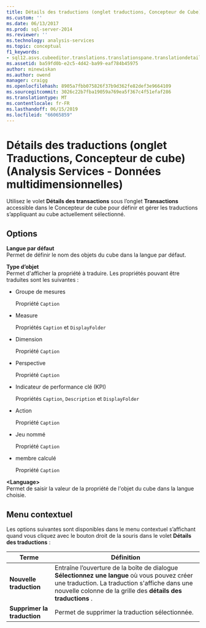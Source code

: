 ```yaml
---
title: Détails des traductions (onglet traductions, Concepteur de Cube) (Analysis Services - données multidimensionnelles) | Microsoft Docs
ms.custom: ''
ms.date: 06/13/2017
ms.prod: sql-server-2014
ms.reviewer: ''
ms.technology: analysis-services
ms.topic: conceptual
f1_keywords:
- sql12.asvs.cubeeditor.translations.translationspane.translationdetails.f1
ms.assetid: ba59fd0b-e2c5-4d42-ba99-eaf784b45975
author: minewiskan
ms.author: owend
manager: craigg
ms.openlocfilehash: 8905a7fbb075826f37b9d362fe82def3e9664109
ms.sourcegitcommit: 3026c22b7fba19059a769ea5f367c4f51efaf286
ms.translationtype: MT
ms.contentlocale: fr-FR
ms.lasthandoff: 06/15/2019
ms.locfileid: "66065859"
---
```

# <a name="translation-details-translations-tab-cube-designer-analysis-services---multidimensional-data"></a>Détails des traductions (onglet Traductions, Concepteur de cube) (Analysis Services - Données multidimensionnelles)
  Utilisez le volet **Détails des transactions** sous l’onglet **Transactions** accessible dans le Concepteur de cube pour définir et gérer les traductions s’appliquant au cube actuellement sélectionné.  
  
## <a name="options"></a>Options  
 **Langue par défaut**  
 Permet de définir le nom des objets du cube dans la langue par défaut.  
  
 **Type d’objet**  
 Permet d'afficher la propriété à traduire. Les propriétés pouvant être traduites sont les suivantes :  
  
-   Groupe de mesures  
  
     Propriété `Caption`  
  
-   Measure  
  
     Propriétés `Caption` et `DisplayFolder`  
  
-   Dimension  
  
     Propriété `Caption`  
  
-   Perspective  
  
     Propriété `Caption`  
  
-   Indicateur de performance clé (KPI)  
  
     Propriétés `Caption`, `Description` et `DisplayFolder`  
  
-   Action  
  
     Propriété `Caption`  
  
-   Jeu nommé  
  
     Propriété `Caption`  
  
-   membre calculé  
  
     Propriété `Caption`  
  
 **\<Language>**  
 Permet de saisir la valeur de la propriété de l'objet du cube dans la langue choisie.  
  
## <a name="context-menu"></a>Menu contextuel  
 Les options suivantes sont disponibles dans le menu contextuel s’affichant quand vous cliquez avec le bouton droit de la souris dans le volet **Détails des traductions** :  
  
|Terme|Définition|  
|----------|----------------|  
|**Nouvelle traduction**|Entraîne l’ouverture de la boîte de dialogue **Sélectionnez une langue** où vous pouvez créer une traduction. La traduction s'affiche dans une nouvelle colonne de la grille des **détails des traductions** .|  
|**Supprimer la traduction**|Permet de supprimer la traduction sélectionnée.|  
  
  
